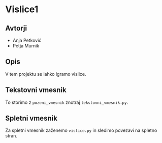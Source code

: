 # Vislice1

## Avtorji 

* Anja Petković
* Petja Murnik

## Opis

V tem projektu se lahko igramo vislice. 

## Tekstovni vmesnik 

To storimo z `pozeni_vmesnik` znotraj `tekstovni_vmesnik.py`.

## Spletni vmesnik

Za spletni vmesnik zaženemo `vislice.py` in sledimo povezavi na spletno stran.